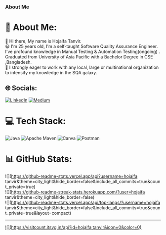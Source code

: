 ### About Me 

# 💫 About Me:
👋 Hi there, My name is Hojaifa Tanvir.<br>😀 I'm 25 years old, I'm a self-taught Software Quality Assurance Engineer. I've profound knowledge in Manual Testing & Automation Testing(ongoing) . Graduated from University of Asia Pacific with a Bachelor Degree in CSE ,Bangladesh. <br>👯 I strongly eager to work with any local, large or multinational organization to intensify my knowledge in the SQA galaxy.<br> 


## 🌐 Socials:
[![LinkedIn](https://img.shields.io/badge/LinkedIn-%230077B5.svg?logo=linkedin&logoColor=white)](https://linkedin.com/in/https://www.linkedin.com/in/hojaifatanvir/) [![Medium](https://img.shields.io/badge/Medium-12100E?logo=medium&logoColor=white)](https://medium.com/@https://medium.com/@hojaifatanvir) 

# 💻 Tech Stack:
![Java](https://img.shields.io/badge/java-%23ED8B00.svg?style=for-the-badge&logo=openjdk&logoColor=white) ![Apache Maven](https://img.shields.io/badge/Apache%20Maven-C71A36?style=for-the-badge&logo=Apache%20Maven&logoColor=white) ![Canva](https://img.shields.io/badge/Canva-%2300C4CC.svg?style=for-the-badge&logo=Canva&logoColor=white) ![Postman](https://img.shields.io/badge/Postman-FF6C37?style=for-the-badge&logo=postman&logoColor=white)
# 📊 GitHub Stats:
![](https://github-readme-stats.vercel.app/api?username=hojaifa tanvir&theme=city_light&hide_border=false&include_all_commits=true&count_private=true)<br/>
![](https://github-readme-streak-stats.herokuapp.com/?user=hojaifa tanvir&theme=city_light&hide_border=false)<br/>
![](https://github-readme-stats.vercel.app/api/top-langs/?username=hojaifa tanvir&theme=city_light&hide_border=false&include_all_commits=true&count_private=true&layout=compact)

---
[![](https://visitcount.itsvg.in/api?id=hojaifa tanvir&icon=0&color=0)](https://visitcount.itsvg.in)

<!-- Proudly created with GPRM ( https://gprm.itsvg.in ) -->
